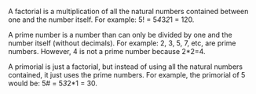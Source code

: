 A factorial is a multiplication of all the natural numbers contained between one and the number itself.
For example: 5! = 5*4*3*2*1 = 120.

A prime number is a number than can only be divided by one and the number itself (without decimals).
For example: 2, 3, 5, 7, etc, are prime numbers. However, 4 is not a prime number because 2*2=4.

A primorial is just a factorial, but instead of using all the natural numbers contained, it just uses the prime numbers.
For example, the primorial of 5 would be: 5# = 5*3*2*1 = 30.
